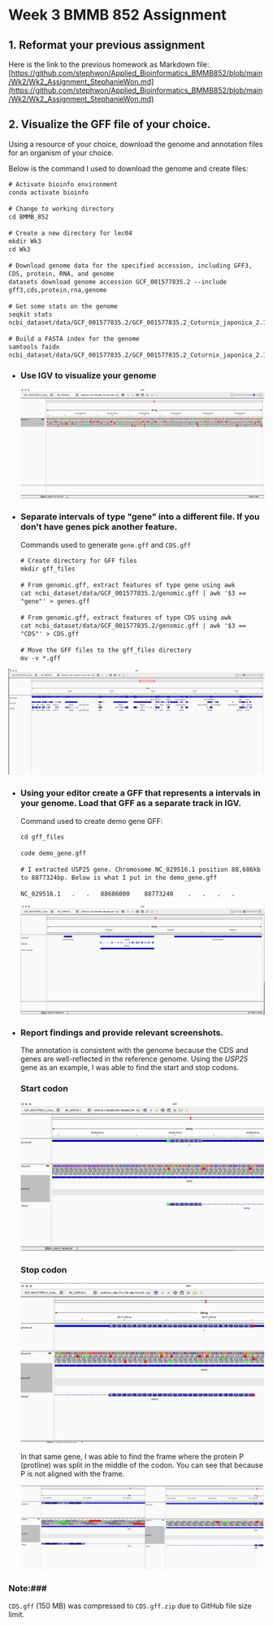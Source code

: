 # Week 3 BMMB 852 Assignment

## 1. Reformat your previous assignment
Here is the link to the previous homework as Markdown file:
[https://github.com/stephwon/Applied_Bioinformatics_BMMB852/blob/main/Wk2/Wk2_Assignment_StephanieWon.md](https://github.com/stephwon/Applied_Bioinformatics_BMMB852/blob/main/Wk2/Wk2_Assignment_StephanieWon.md)

## 2. Visualize the GFF file of your choice.
Using a resource of your choice, download the genome and annotation files for an organism of your choice.

Below is the command I used to download the genome and create files:

```
# Activate bioinfo environment
conda activate bioinfo

# Change to working directory
cd BMMB_852

# Create a new directory for lec04
mkdir Wk3
cd Wk3

# Download genome data for the specified accession, including GFF3, CDS, protein, RNA, and genome
datasets download genome accession GCF_001577835.2 --include gff3,cds,protein,rna,genome

# Get some stats on the genome
seqkit stats ncbi_dataset/data/GCF_001577835.2/GCF_001577835.2_Coturnix_japonica_2.1_genomic.fna

# Build a FASTA index for the genome
samtools faidx ncbi_dataset/data/GCF_001577835.2/GCF_001577835.2_Coturnix_japonica_2.1_genomic.fna

```

* ### Use IGV to visualize your genome
  ![genome](https://github.com/stephwon/Applied_Bioinformatics_BMMB852/blob/main/Wk3/image/IGV_genome_viz.png)


* ### Separate intervals of type "gene" into a different file. If you don't have genes pick another feature.

  Commands used to generate `gene.gff` and `CDS.gff`
  
  ```
  # Create directory for GFF files
  mkdir gff_files
  
  # From genomic.gff, extract features of type gene using awk
  cat ncbi_dataset/data/GCF_001577835.2/genomic.gff | awk '$3 == "gene"' > genes.gff
  
  # From genomic.gff, extract features of type CDS using awk
  cat ncbi_dataset/data/GCF_001577835.2/genomic.gff | awk '$3 == "CDS"' > CDS.gff
  
  # Move the GFF files to the gff_files directory
  mv -v *.gff
  ```

![gene-cds vis](https://github.com/stephwon/Applied_Bioinformatics_BMMB852/blob/main/Wk3/image/IGV_gene_cds_viz.png)


* ### Using your editor create a GFF that represents a intervals in your genome. Load that GFF as a separate track in IGV.
  Command used to create demo gene GFF:
  ```
  cd gff_files
  
  code demo_gene.gff
  
  # I extracted USP25 gene. Chromosome NC_029516.1 position 88,686kb to 8877324bp. Below is what I put in the demo_gene.gff
  
  NC_029516.1	.	.	88686000	88773240	.	.	.	.
  ```
  
  ![demo gene](https://github.com/stephwon/Applied_Bioinformatics_BMMB852/blob/main/Wk3/image/IGV_demo-gene_viz.png)

* ### Report findings and provide relevant screenshots.
  
  The annotation is consistent with the genome because the CDS and genes are well-reflected in the reference genome. Using the *USP25* gene as an example, I was able to find the start and stop codons.

  ### Start codon
  ![start codon](https://github.com/stephwon/Applied_Bioinformatics_BMMB852/blob/main/Wk3/image/IGV_findings_start-codon.jpg)

  ### Stop codon
  ![stop codon](https://github.com/stephwon/Applied_Bioinformatics_BMMB852/blob/main/Wk3/image/IGV_findings_stop-codon.jpg)

  In that same gene, I was able to find the frame where the protein P (protline) was split in the middle of the codon. You can see that because P is not aligned with the frame.

  ![findings](https://github.com/stephwon/Applied_Bioinformatics_BMMB852/blob/main/Wk3/image/IGV_findings.png)

### Note:###
`CDS.gff` (150 MB) was compressed to `CDS.gff.zip` due to GitHub file size limit.
